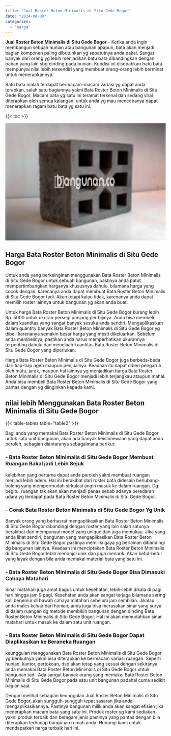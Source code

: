 ```yaml
---
title: "Jual Roster Beton Minimalis di Situ Gede Bogor"
date: "2024-08-09"
categories: 
  - "harga"
---
```


**Jual Roster Beton Minimalis di Situ Gede Bogor** – Ketika anda ingin membangun sebuah hunian atau bangunan apapun, bata akan menjadi bagian komponen paling dibutuhkan yg sepatutnya anda pakai. Sangat banyak dari orang yg lebih menjadikan batu bata dibandingkan dengan bahan yang lain sbg dinding pada hunian. Kondisi ini disebabkan batu bata mempunyai nilai lebih tersendiri yang membuat orang-orang lebih berminat untuk menerapkannya.

Batu bata malah terdapat bermacam-macam variasi yg dapat anda terapkan, salah satu bagiannya yakni Bata Roster Beton Minimalis di Situ Gede Bogor. Macam bata yg satu ini teramat terkenal dan sedang viral diterapkan oleh semua kalangan. untuk anda yg mau mencobanya dapat menerapkan ragam batu bata yg satu ini.

{{< toc >}}

![Jual Roster Beton Minimalis di Situ Gede Bogor](/images/bata-roster-minimalis-18.png)

## Harga Bata Roster Beton Minimalis di Situ Gede Bogor

Untuk anda yang berkeinginan menggunakan Bata Roster Beton Minimalis di Situ Gede Bogor untuk sebuah bangunan, pastinya anda patut mempertimbangkan harganya khususnya dahulu. bilamana harga yang cocok dengan, karenanya anda dapat membuat Bata Roster Beton Minimalis di Situ Gede Bogor tadi. Akan tetapi kalau tidak, karenanya anda dapat memilih roster lainnya untuk bangunan yg akan anda buat.

Untuk harga Bata Roster Beton Minimalis di Situ Gede Bogor kurang lebih Rp. 5000 untuk ukuran persegi panjang per bijinya. Anda bisa membeli dalam kuantitas yang sangat banyak sesuka anda sendiri. Mengaplikasikan dalam quantity banyak Bata Roster Beton Minimalis di Situ Gede Bogor yg dibeli karenanya semakin besar harga yang mesti dikeluarkan. Sebelum anda membelinya, pastikan anda harus memperhatikan ukurannya terpenting dahulu dan menelaah kuantitas Bata Roster Beton Minimalis di Situ Gede Bogor yang diperlukan.

Harga Bata Roster Beton Minimalis di Situ Gede Bogor juga berbeda-beda dari tiap-tiap agen maupun penjualnya. Keadaan itu dapat diberi pengaruh oleh mutu, jarak, maupun hal lainnya yg menjadikan harga Bata Roster Beton Minimalis di Situ Gede Bogor menjadi lebih terjangkau ataupun mahal. Anda bisa membeli Bata Roster Beton Minimalis di Situ Gede Bogor yang pantas dengan yg diinginkan kepada kami.

## nilai lebih Menggunakan Bata Roster Beton Minimalis di Situ Gede Bogor

{{< table-tables table="table2" >}}

Bagi anda yang memakai Bata Roster Beton Minimalis di Situ Gede Bogor untuk satu unit bangunan, akan ada banyak keistimewaan yang dapat anda peroleh, sebagian diantaranya sebagaimana berikut:

### \- Bata Roster Beton Minimalis di Situ Gede Bogor Membuat Ruangan Bakal jadi Lebih Sejuk

kelebihan yang pertama dapat anda peroleh yakni membuat ruangan menjadi lebih adem. Hal ini berakibat dari roster bata didesain berlubang-bolong yang mempermudah sirkulasi angin masuk ke dalam ruangan. Dg begitu, ruangan tak akan akan menjadi panas sebab adanya peredaran udara yg terdapat pada Bata Roster Beton Minimalis di Situ Gede Bogor.

### \- Corak Bata Roster Beton Minimalis di Situ Gede Bogor Yg Unik

Banyak orang yang berhasrat mengaplikasikan Bata Roster Beton Minimalis di Situ Gede Bogor dibandingi dengan roster yang lain salah satunya berakibat dari mempunyai model yang unique dan juga memukau. Jika yang anda lihat sendiri, bangunan yang mengaplikasikan Bata Roster Beton Minimalis di Situ Gede Bogor pastinya memiliki gaya yg berlainan dibandingi dg bangunan lainnya. Keadaan ini menciptakan Bata Roster Beton Minimalis di Situ Gede Bogor lebih menonjol unik dan juga menarik. Akan betul-betul yang layak dengan bila anda memakai material bata yang satu ini.

### \- Bata Roster Beton Minimalis di Situ Gede Bogor Bisa Dimasuki Cahaya Matahari

Sinar matahari juga amat bagus untuk kesehatan, lebih-lebih dikala di pagi hari hingga jam 9 pagi. Kesehatan anda akan sangat terjaga bilamana sering kali berjemur di bawah cahaya matahari sebelum jam sembilan. Jikalau anda males keluar dari hunian, anda juga bisa merasakan sinar sang surya di dalam ruangan dg metode membikin bangunan dengan dinding Bata Roster Beton Minimalis di Situ Gede Bogor. Hal ini akan memudahkan sinar matahari untuk masuk ke dalam satu unit ruangan.

### \- Bata Roster Beton Minimalis di Situ Gede Bogor Dapat Diaplikasikan ke Beraneka Ruangan

keunggulan menggunakan Bata Roster Beton Minimalis di Situ Gede Bogor yg berikutnya yakni bisa diterapkan ke bermacam variasi ruangan. Seperti hunian, kantor, pertokoan, dsb akan tetap yang sesuai dengan sekiranya anda memakai Bata Roster Beton Minimalis di Situ Gede Bogor untuk bangunan tadi. Ada sangat banyak orang yang memakai Bata Roster Beton Minimalis di Situ Gede Bogor pada satu unit bangunan padahal cuma sedikit bagian saja.

Dengan melihat sebagian keunggulan Jual Roster Beton Minimalis di Situ Gede Bogor, akan sungguh-sungguh tepat sasaran jika anda mengaplikasikannya. Pastinya bangunan milik anda akan sangat efisien jika menerapkan macam bata yang satu ini. Produk roster yg kami sediakan yakni produk terbaik dan beragam jenis pastinya yang pantas dengan bila diterapkan terhadap bangunan rumah anda. Hubungi kami untuk mendapatkan harga terbaik hari ini.
